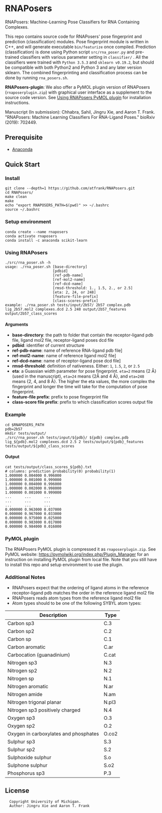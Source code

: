 # RNAPosers
RNAPosers: Machine-Learning Pose Classifiers for RNA Containing Complexes.

This repo contains source code for RNAPosers' pose fingerprint and prediction (classification) modules. Pose fingerprint module is written in C++, and will generate executable `bin/featurize` once compiled. Prediction (classification) is done using Python script `src/rna_poser.py` and pre-trained classifiers with various parameter setting in `classifier/` . All the classifiers were trained with `Python 3.5.3` and `sklearn v0.19.2`, but should be compatible with both Python2 and Python 3 and any later version sklearn. The combined fingerprinting and classification process can be done by running `rna_posers.sh`.

**RNAPosers-plugin**: We also offer a PyMOL plugin version of RNAPosers (`rnaposerplugin.zip`) with graphical user interface as a supplement to the source code version. See [Using RNAPosers PyMOL plugin](#Using-RNAPosers-PyMOL-plugin) for installation instructions.

Manuscript (In submission): Chhabra, Sahil, Jingru Xie, and Aaron T. Frank. "RNAPosers: Machine Learning Classifiers For RNA-Ligand Poses." bioRxiv (2019): 702449.

## Prerequisite
* [Anaconda](https://docs.conda.io/projects/conda/en/latest/user-guide/install/)

## Quick Start
### Install
```
git clone --depth=1 https://github.com/atfrank/RNAPosers.git
cd RNAPosers/
make clean
make
echo "export RNAPOSERS_PATH=$(pwd)" >> ~/.bashrc
source ~/.bashrc
```

### Setup environment
```
conda create --name rnaposers
conda activate rnaposers
conda install -c anaconda scikit-learn
```

### Using RNAPosers

```
./src/rna_poser.sh -h
usage: ./rna_poser.sh [base-directory]
                      [pdbid]
                      [ref-pdb-name]
                      [ref-mol2-name]
                      [ref-dcd-name]
                      [rmsd-threshold: 1., 1.5, 2., or 2.5]
                      [eta: 2, 24, or 248]
                      [feature-file-prefix]
                      [class-scores-prefix]
example: ./rna_poser.sh tests/input/2b57/ 2b57 complex.pdb lig_2b57.mol2 complexes.dcd 2.5 248 output/2b57_features output/2b57_class_scores
```

#### Arguments
- **base-directory**: the path to folder that contain the receptor-ligand pdb file, ligand mol2 file, receptor-ligand poses dcd file
- **pdbid**: identifier of current structure
- **ref-pdb-name**: name of reference RNA-ligand pdb file]
- **ref-mol2-name**: name of reference ligand mol2 file]
- **ref-dcd-name**: name of receptor-ligand pose dcd file]
- **rmsd-threshold**: definition of nativeness. Either: `1`, `1.5`, `2`, or `2.5`
- **eta**: a Guassian width parameter for pose fingerprint. `eta=2` means {2 Å} (used in the manuscript), `eta=24` means {2Å and 4 Å}, and `eta=248` means {2, 4, and 8 Å}. The higher the eta values, the more complex the fingerprint and longer the time will take for the computation of pose fingerprint.
- **feature-file prefix**: prefix to pose fingerprint file
- **class-score file prefix**: prefix to which classification scores output file

### Example
```
cd $RNAPOSERS_PATH
pdb=2b57
mkdir tests/output/
./src/rna_poser.sh tests/input/${pdb}/ ${pdb} complex.pdb lig_${pdb}.mol2 complexes.dcd 2.5 2 tests/output/${pdb}_features tests/output/${pdb}_class_scores
```
#### Output
```
cat tests/output/class_scores_${pdb}.txt
# columns: prediction probability(0) probability(1)
1.000000 0.004000 0.996000
1.000000 0.001000 0.999000
1.000000 0.004000 0.996000
1.000000 0.002000 0.998000
1.000000 0.001000 0.999000
...      ...      ...     
...      ...      ...     
...      ...      ...     
0.000000 0.963000 0.037000
0.000000 0.967000 0.033000
0.000000 0.975000 0.025000
0.000000 0.983000 0.017000
0.000000 0.984000 0.016000
```

### PyMOL plugin
The RNAPosers PyMOL plugin is compressed it as `rnaposerplugin.zip`. See PyMOL website: https://pymolwiki.org/index.php/Plugin_Manager for an instruction on installing PyMOL plugin from local file. Note that you still have to install this repo and setup environment to use the plugin.


### Additional Notes
- RNAPosers expect that the ordering of ligand atoms in the reference receptor-ligand pdb matches the order in the reference ligand mol2 file
- RNAPosers reads atom types from the reference ligand mol2 file
- Atom types should to be one of the following SYBYL atom types:

Description | Type
--- | ---
Carbon sp3 | C.3
Carbon sp2 | C.2
Carbon sp | C.1
Carbon aromatic | C.ar
Carbocation (guanadinium) | C.cat
Nitrogen sp3 | N.3
Nitrogen sp2 | N.2
Nitrogen sp | N.1
Nitrogen aromatic | N.ar
Nitrogen amide | N.am
Nitrogen trigonal planar | N.pl3
Nitrogen sp3 positively charged | N.4
Oxygen sp3 | O.3
Oxygen sp2 | O.2
Oxygen in carboxylates and phosphates | O.co2
Sulphur sp3 | S.3
Sulphur sp2 | S.2
Sulphoxide sulphur | S.o
Sulphone sulphur | S.o2
Phosphorus sp3 | P.3






## License
```
  Copyright University of Michigan.
  Author: Jingru Xie and Aaron T. Frank

```
